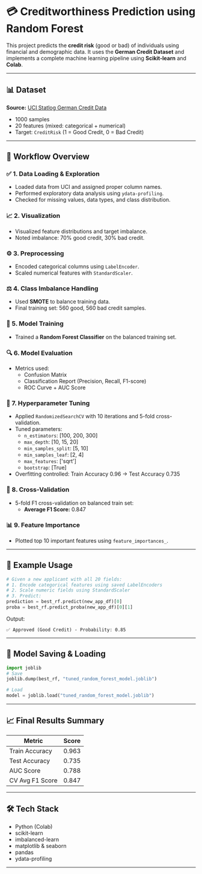# 💳 Creditworthiness Prediction using Random Forest

This project predicts the **credit risk** (good or bad) of individuals using financial and demographic data. It uses the **German Credit Dataset** and implements a complete machine learning pipeline using **Scikit-learn** and **Colab**.

---

## 📊 Dataset

**Source:** [UCI Statlog German Credit Data](https://archive.ics.uci.edu/dataset/144/statlog+german+credit+data)  
- 1000 samples  
- 20 features (mixed: categorical + numerical)  
- Target: `CreditRisk` (1 = Good Credit, 0 = Bad Credit)

---

## 🧭 Workflow Overview

### ✅ 1. Data Loading & Exploration
- Loaded data from UCI and assigned proper column names.
- Performed exploratory data analysis using `ydata-profiling`.
- Checked for missing values, data types, and class distribution.

### 📈 2. Visualization
- Visualized feature distributions and target imbalance.
- Noted imbalance: 70% good credit, 30% bad credit.

### ⚙️ 3. Preprocessing
- Encoded categorical columns using `LabelEncoder`.
- Scaled numerical features with `StandardScaler`.

### ⚖️ 4. Class Imbalance Handling
- Used **SMOTE** to balance training data.
- Final training set: 560 good, 560 bad credit samples.

### 🌲 5. Model Training
- Trained a **Random Forest Classifier** on the balanced training set.

### 🔍 6. Model Evaluation
- Metrics used:
  - Confusion Matrix
  - Classification Report (Precision, Recall, F1-score)
  - ROC Curve + AUC Score

### 🔧 7. Hyperparameter Tuning
- Applied `RandomizedSearchCV` with 10 iterations and 5-fold cross-validation.
- Tuned parameters:
  - `n_estimators`: [100, 200, 300]
  - `max_depth`: [10, 15, 20]
  - `min_samples_split`: [5, 10]
  - `min_samples_leaf`: [2, 4]
  - `max_features`: ['sqrt']
  - `bootstrap`: [True]
- Overfitting controlled: Train Accuracy 0.96 → Test Accuracy 0.735

### 🔁 8. Cross-Validation
- 5-fold F1 cross-validation on balanced train set:
  - **Average F1 Score:** 0.847

### 📊 9. Feature Importance
- Plotted top 10 important features using `feature_importances_`.

---

## 🧪 Example Usage

```python
# Given a new applicant with all 20 fields:
# 1. Encode categorical features using saved LabelEncoders
# 2. Scale numeric fields using StandardScaler
# 3. Predict:
prediction = best_rf.predict(new_app_df)[0]
proba = best_rf.predict_proba(new_app_df)[0][1]
```

Output:
```
✅ Approved (Good Credit) - Probability: 0.85
```

---

## 💾 Model Saving & Loading

```python
import joblib
# Save
joblib.dump(best_rf, "tuned_random_forest_model.joblib")

# Load
model = joblib.load("tuned_random_forest_model.joblib")
```

---

## 📈 Final Results Summary

| Metric              | Score    |
|---------------------|----------|
| Train Accuracy      | 0.963    |
| Test Accuracy       | 0.735    |
| AUC Score           | 0.788    |
| CV Avg F1 Score     | 0.847    |

---

## 🛠 Tech Stack

- Python (Colab)
- scikit-learn
- imbalanced-learn
- matplotlib & seaborn
- pandas
- ydata-profiling

---
